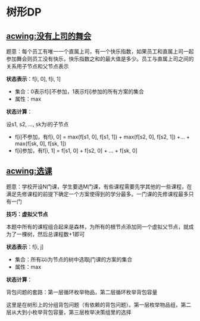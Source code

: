 # 树形DP

## [acwing:没有上司的舞会](https://www.acwing.com/problem/content/287/)

题意：每个员工有唯一一个直属上司，有一个快乐指数，如果员工和直属上司一起参加舞会则员工没有快乐，快乐指数之和的最大值是多少。员工与直属上司之间的关系用子节点和父节点表示

**状态表示**：f[i, 0], f[i, 1]

- 集合：0表示f[i]不参加，1表示f[i]参加的所有方案的集合
- 属性：max

**状态计算**：

设s1, s2, ..., sk为i的子节点

- f[i]不参加，有f[i, 0] = max(f[s1, 0], f[s1, 1]) + max(f[s2, 0], f[s2, 1]) +... + max(f[sk, 0], f[sk, 1])
- f[i]参加，有f[i, 1] = f[s1, 0] + f[s2, 0] + ... + f[sk, 0]

## [acwing:选课](https://www.acwing.com/problem/content/288/)

题意：学校开设N门课，学生要选M门课，有些课程需要先学其他的一些课程，在满足先修课程的前提下确定一个方案使得到的学分最多。一门课的先修课程最多只有一门

**技巧：虚拟父节点**

本题中所有的课程组合起来是森林，为所有的根节点添加同一个虚拟父节点，就成为了一棵树，然后总课程数+1即可

**状态表示**：f[i, j]

- 集合：所有以i为节点的树中选取j门课的方案的集合
- 属性：max

**状态计算**：

背包问题的套路：第一层循环枚举物品，第二层循环枚举背包容量

这里是在树形上的分组背包问题（有依赖的背包问题）。第一层枚举物品组，第二层从大到小枚举背包容量，第三层枚举决策组里的选择
